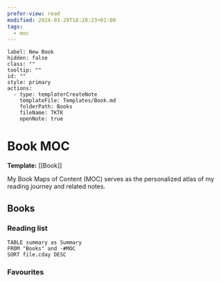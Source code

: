 ```yaml
---
prefer-view: read
modified: 2024-03-29T18:28:23+01:00
tags:
  - moc
---
```

```meta-bind-button
label: New Book
hidden: false
class: ""
tooltip: ""
id: ""
style: primary
actions:
  - type: templaterCreateNote
    templateFile: Templates/Book.md
    folderPath: Books
    fileName: TKTK
    openNote: true

```

# Book MOC

**Template:** [[Book]]

My Book Maps of Content (MOC) serves as the personalized atlas of my reading journey and related notes.

## Books

### Reading list

```dataview
TABLE summary as Summary
FROM "Books" and -#MOC
SORT file.cday DESC
```

### Favourites